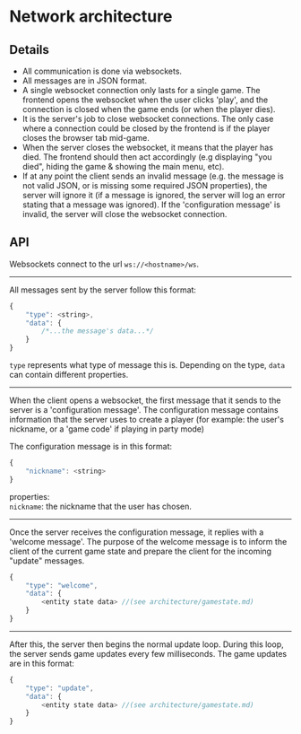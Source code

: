# Network architecture

## Details
- All communication is done via websockets.
- All messages are in JSON format.
- A single websocket connection only lasts for a single game. The frontend opens the websocket when the user clicks 'play', and  the connection is closed when the game ends (or when the player dies).
- It is the server's job to close websocket connections. The only case where a connection could be closed by the frontend is if the player closes the browser tab mid-game.
- When the server closes the websocket, it means that the player has died. The frontend should then act accordingly (e.g displaying "you died", hiding the game & showing the main menu, etc).
- If at any point the client sends an invalid message (e.g. the message is not valid JSON, or is missing some required JSON properties), the server will ignore it (if a message is ignored, the server will log an error stating that a message was ignored). If the 'configuration message' is invalid, the server will close the websocket connection.

## API
Websockets connect to the url `ws://<hostname>/ws`.

---

All messages sent by the server follow this format:
<!-- The code here is actually JSON, but javascript highlighting is used to allow comments -->
```JavaScript
{
	"type": <string>,
	"data": {
		/*...the message's data...*/
	}
}
```
`type` represents what type of message this is. Depending on the type, `data` can contain different properties.

---

When the client opens a websocket, the first message that it sends to the server is a 'configuration message'. The configuration message contains information that the server uses to create a player (for example: the user's nickname, or a 'game code' if playing in party mode)

The configuration message is in this format:
<!-- The code here is actually JSON, but javascript highlighting displays better -->
```JavaScript
{
	"nickname": <string>
}
```
properties:<br>
`nickname`: the nickname that the user has chosen.

---

Once the server receives the configuration message, it replies with a 'welcome message'. The purpose of the welcome message is to inform the client of the current game state and prepare the client for the incoming "update" messages.
<!-- The code here is actually JSON, but javascript highlighting is used to allow comments -->
```JavaScript
{
	"type": "welcome",
	"data": {
		<entity state data> //(see architecture/gamestate.md)
	}
}
```

---

After this, the server then begins the normal update loop. During this loop, the server sends game updates every few milliseconds. The game updates are in this format:
<!-- The code here is actually JSON, but javascript highlighting is used to allow comments -->
```JavaScript
{
	"type": "update",
	"data": {
		<entity state data> //(see architecture/gamestate.md)
	}
}
```
